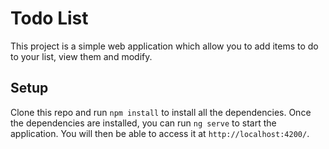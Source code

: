 # Todo List

This project is a simple web application which allow you to add items to do to your list, view them and modify.

## Setup

Clone this repo and run `npm install` to install all the dependencies.
Once the dependencies are installed, you can run `ng serve` to start the application. 
You will then be able to access it at `http://localhost:4200/`.


